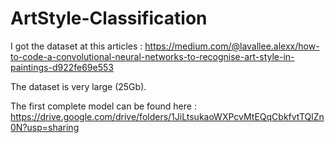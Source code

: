 # ArtStyle-Classification

I got the dataset at this articles : https://medium.com/@lavallee.alexx/how-to-code-a-convolutional-neural-networks-to-recognise-art-style-in-paintings-d922fe69e553

The dataset is very large (25Gb).

The first complete model can be found here : https://drive.google.com/drive/folders/1JiLtsukaoWXPcvMtEQqCbkfvtTQlZn0N?usp=sharing
